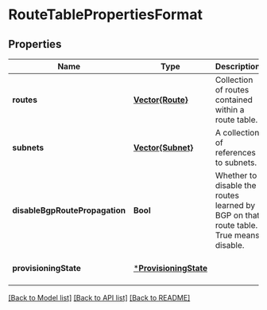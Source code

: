 # RouteTablePropertiesFormat


## Properties
Name | Type | Description | Notes
------------ | ------------- | ------------- | -------------
**routes** | [**Vector{Route}**](Route.md) | Collection of routes contained within a route table. | [optional] [default to nothing]
**subnets** | [**Vector{Subnet}**](Subnet.md) | A collection of references to subnets. | [optional] [readonly] [default to nothing]
**disableBgpRoutePropagation** | **Bool** | Whether to disable the routes learned by BGP on that route table. True means disable. | [optional] [default to nothing]
**provisioningState** | [***ProvisioningState**](ProvisioningState.md) |  | [optional] [default to nothing]


[[Back to Model list]](../README.md#models) [[Back to API list]](../README.md#api-endpoints) [[Back to README]](../README.md)


